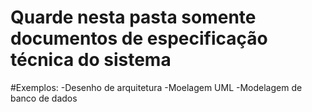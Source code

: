 # Quarde nesta pasta somente documentos de especificação técnica do sistema
#Exemplos:
-Desenho de arquitetura
-Moelagem UML
-Modelagem de banco de dados

